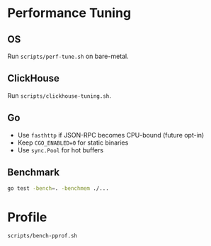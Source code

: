 # Performance Tuning

## OS
Run `scripts/perf-tune.sh` on bare-metal.

## ClickHouse
Run `scripts/clickhouse-tuning.sh`.

## Go
- Use `fasthttp` if JSON-RPC becomes CPU-bound (future opt-in)
- Keep `CGO_ENABLED=0` for static binaries
- Use `sync.Pool` for hot buffers

## Benchmark
```bash
go test -bench=. -benchmem ./...
```

# Profile
```
scripts/bench-pprof.sh
```